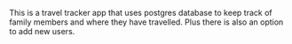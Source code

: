 This is a travel tracker app that uses postgres database to keep track of family members and where they have travelled. Plus there is also an option to add new users.

